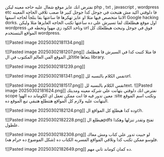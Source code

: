 نفترض انك عايز موقع شغال عليه حاجه معينه ليكن php , txt , javascript , wordpress etc
فا دلوقتي اكيد مش هتبحث في جوجل كدا جوجل كبير فا صعب تلاقي الحاجه المعينه الانتا متخصص فيها مثلا او عايز تهكرها فا ساعتها بقا بتلجأ لحاجه اسمها Google hacking dorks.
اول موقع هيطلعلك لما تسيرش علي ده ساعتها تكتب الحاجه العايزها مثلا وليكن wordpress وتاخد الكود زي مهوا وتحطه في url فوق في جوجل وتبحث هيطلعلك كل المواقع البتستخدم wordpress.

![[Pasted image 20250302181134.png]]

![[Pasted image 20250302181207.png]]
فا مثلا كتبت كدا في السيرش فا هيطلعك كل الموقع الفي العالم المكتوب في الtitle بتعاها library.

![[Pasted image 20250302181239.png]]


![[Pasted image 20250302181341.png]]
نفس الكلام بالنسبه للurl.

![[Pasted image 20250302181517.png]]
نفس الكلام بالنسبه للtext.
![[Pasted image 20250302181624.png]]
نفترض انك دلوقتي بتهانت علي شركه معينه ومديتك scope معين تدور فيه فا انت ممكن تعمل اي الكوماند ده الهوا :site وتكتب اسم الموقع البتهانت عليه ولازم كل المواقع هتتطلع هتبقي تبع الموقع ده.


![[Pasted image 20250302182124.png]]
وده كدا هيطلع كل المواقع الch. 

![[Pasted image 20250302182228.png]]
هيطلع الpdfs تفتح وتقدر تنزلها وهكذا علطول.

![[Pasted image 20250302182308.png]]
لو حبيت تدور علي كتاب ومش معاك فلوسو ممكن تكتب كدا وتلاقي المواقع المسربه الكتاب ده (شكل الموضوع ده حرام هه).

![[Pasted image 20250302182649.png]]
ده كمان كوماند تاني مهم.

